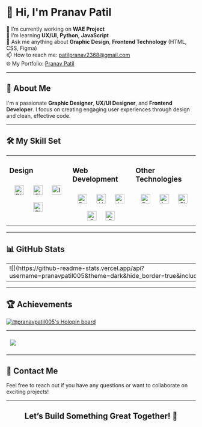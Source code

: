 # 👋 Hi, I'm Pranav Patil

🔭 I’m currently working on **WAE Project**  
🌱 I’m learning **UX/UI**, **Python**, **JavaScript**  
💬 Ask me anything about **Graphic Design**, **Frontend Technology** (HTML, CSS, Figma)  
📫 How to reach me: [patilpranav2368@gmail.com](mailto:patilpranav2368@gmail.com)  
🌐 My Portfolio: [Pranav Patil](https://pranavpatil.me)  

---

## 🌟 About Me

I'm a passionate **Graphic Designer**, **UX/UI Designer**, and **Frontend Developer**. I focus on creating engaging user experiences through design and clean, effective code. 

---

## 🛠️ My Skill Set
<table><tr><td valign="top" width="33%">

### Design
<div align="center">
  <img style="margin: 10px" src="https://profilinator.rishav.dev/skills-assets/photoshop-plain.svg" alt="Photoshop" height="25" />
  <img style="margin: 10px" src="https://profilinator.rishav.dev/skills-assets/figma-icon.svg" alt="Figma" height="25" />
  <img style="margin: 10px" src="https://profilinator.rishav.dev/skills-assets/adobe_illustrator-icon.svg" alt="Illustrator" height="25" />
  <img style="margin: 10px" src="https://profilinator.rishav.dev/skills-assets/blender_community_badge_white.svg" alt="Blender" height="25" />
</div>

</td><td valign="top" width="33%">

### Web Development
<div align="center">
  <img style="margin: 10px" src="https://profilinator.rishav.dev/skills-assets/bootstrap-plain.svg" alt="Bootstrap" height="25" />
  <img style="margin: 10px" src="https://profilinator.rishav.dev/skills-assets/html5-original-wordmark.svg" alt="HTML5" height="25" />
  <img style="margin: 10px" src="https://profilinator.rishav.dev/skills-assets/javascript-original.svg" alt="JavaScript" height="25" />
  <img style="margin: 10px" src="https://profilinator.rishav.dev/skills-assets/css3-original-wordmark.svg" alt="CSS3" height="25" />
  <img style="margin: 10px" src="https://profilinator.rishav.dev/skills-assets/php-original.svg" alt="PHP" height="25" />
</div>

</td><td valign="top" width="33%">

### Other Technologies
<div align="center">
  <img style="margin: 10px" src="https://profilinator.rishav.dev/skills-assets/python-original.svg" alt="Python" height="25" />
  <img style="margin: 10px" src="https://profilinator.rishav.dev/skills-assets/android-original-wordmark.svg" alt="Android" height="25" />
  <img style="margin: 10px" src="https://profilinator.rishav.dev/skills-assets/flutterio-icon.svg" alt="Flutter" height="25" />
</div>

</td></tr></table>

---



## 📊 GitHub Stats
<table><tr><td valign="top" width="50%">
  ![](https://github-readme-stats.vercel.app/api?username=pranavpatil005&theme=dark&hide_border=true&include_all_commits=false&count_private=true)
</td><td valign="top" width="50%">
  ![](https://github-readme-stats.vercel.app/api/top-langs/?username=pranavpatil005&theme=dark&hide_border=true&include_all_commits=false&count_private=true&layout=compact)
</td></tr></table>

---



## 🏆 Achievements
[![@pranavpatil005's Holopin board](https://holopin.me/pranavpatil005)](https://holopin.io/@pranavpatil005)

---

 <img style="margin: 10px" src="img.png"/>


---

## 📧 Contact Me
Feel free to reach out if you have any questions or want to collaborate on exciting projects!

---

<h2 align='center'><strong>Let’s Build Something Great Together! 🌟</strong></h2>


<!--START_SECTION:activity-->

<!--END_SECTION:activity-->
